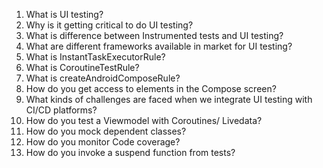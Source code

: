 1. What is UI testing?
2. Why is it getting critical to do UI testing?
3. What is difference between Instrumented tests and UI testing?
4. What are different frameworks available in market for UI testing?
5. What is InstantTaskExecutorRule?
6. What is CoroutineTestRule?
7. What is createAndroidComposeRule?
8. How do you get access to elements in the Compose screen?
9. What kinds of challenges are faced when we integrate UI testing with CI/CD platforms?
10. How do you test a Viewmodel with Coroutines/ Livedata?
11. How do you mock dependent classes?
12. How do you monitor Code coverage?
13. How do you invoke a suspend function from tests?